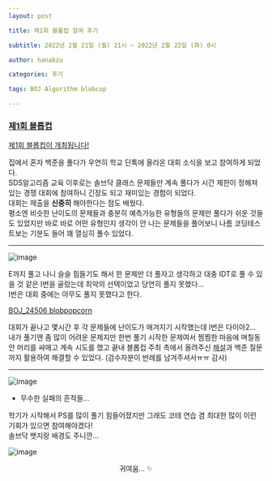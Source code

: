 ```yaml
---
layout: post

title: 제1회 블롭컵 참여 후기

subtitle: 2022년 2월 21일 (월) 21시 ~ 2022년 2월 22일 (화) 0시

author: hanabzu

categories: 후기

tags: BOJ Algorithm blobcup

---
```


### [제1회 블롭컵](https://www.acmicpc.net/contest/view/756)

 [제1회 블롭컵이 개최됩니다!](https://www.acmicpc.net/board/view/84268)

집에서 혼자 백준을 풀다가 우연히 학교 단톡에 올라온 대회 소식을 보고 참여하게 되었다.  
SDS알고리즘 교육 이후로는 솔브닥 클래스 문제들만 계속 풀다가 시간 제한이 정해져 있는 경쟁 대회에 참여하니 긴장도 되고 재미있는 경험이 되었다.  
대회는 제출을 **신중히** 해야한다는 점도 배웠다.  
평소엔 비슷한 난이도의 문제들과 충분히 예측가능한 유형들의 문제만 풀다가 쉬운 것들도 있었지만 바로 바로 어떤 유형인지 생각이 안 나는 문제들을 풀어보니 나름 코딩테스트보는 기분도 들어 꽤 열심히 풀수 있었다.

---

![image](https://user-images.githubusercontent.com/76643387/156526487-fb15e988-3b8a-4544-be4b-d4f31f6794fb.png)

E까지 풀고 나니 슬슬 힘들기도 해서 한 문제만 더 풀자고 생각하고 대충 IDT로 풀 수 있을 것 같은 I번을 골랐는데 최악의 선택이었고 당연히 풀지 못했다...  
I번은 대회 중에는 아무도 풀지 못했다고 한다.  

[BOJ_24506 blobpopcorn](https://www.acmicpc.net/problem/24506)

대회가 끝나고 몇시간 후 각 문제들에 난이도가 매겨지기 시작했는데 I번은 다이아2...  
내가 풀기엔 좀 많이 어려운 문제지만 한번 풀기 시작한 문제여서 찜찜한 마음에 며칠동안 머리를 싸매고 계속 시도를 했고 끝내 블롭컵 주최 측에서 올려주신 [해설](https://docs.google.com/presentation/d/1wNCFroWIV962QsUwcpe2fUHjJ_2BYqJ-UGTVhvp0pJ8/edit#slide=id.g116d764baa5_0_13)과 백준 질문까지 활용하여 해결할 수 있었다. (검수자분이 반례를 남겨주셔서ㅠㅠ 감사)  

---

![image](https://user-images.githubusercontent.com/76643387/156527784-a61eebde-d4a8-4d55-82b9-c5cf990ff84c.png)

* 무수한 실패의 흔적들...

학기가 시작해서 PS를 많이 풀기 힘들어졌지만 그래도 코테 연습 겸 최대한 많이 이런 기회가 있으면 참여해야겠다!  
솔브닥 뱃지랑 배경도 주니깐...  

![image](https://user-images.githubusercontent.com/76643387/156990385-091866b1-b110-42a2-bad4-f2f444d97e49.png)

<center> 귀여움... ✨ </center>